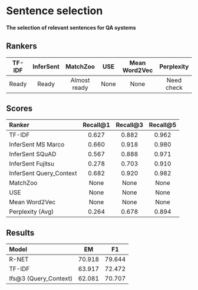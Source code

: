 # Sentence selection
#### The selection of relevant sentences for QA systems

## Rankers
| TF-IDF        | InferSent     | MatchZoo | USE | Mean Word2Vec | Perplexity |
|:-------------:|:-------------:|:--------:|:---:|:-------------:|:----------:|
| Ready | Ready | Almost ready | None | None | Need check |

## Scores

| **Ranker**    | Recall@1 | Recall@3 | Recall@5 |
|:--------------|:--------:|:--------:|:--------:|
| TF-IDF        | 0.627 | 0.882 | 0.962 |
| InferSent MS Marco | 0.660 | 0.918 | 0.980 |
| InferSent SQuAD | 0.567 | 0.888 | 0.971 |
| InferSent Fujitsu | 0.278 | 0.703 | 0.910 |
| InferSent Query_Context | 0.682 | 0.920 | 0.982 |
| MatchZoo      | None | None | None |
| USE           | None | None | None |
| Mean Word2Vec | None | None | None |
| Perplexity (Avg) | 0.264 | 0.678 | 0.894 |

## Results
| Model | EM | F1 |
|:------|:--:|:--:|
| R-NET | 70.918 | 79.644 |
| TF-IDF | 63.917 | 72.472 |
| Ifs@3 (Query_Context) | 62.081 | 70.707 |
